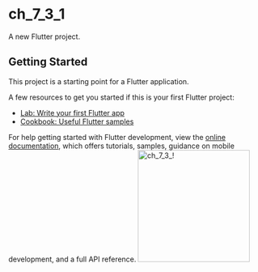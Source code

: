 # ch_7_3_1

A new Flutter project.

## Getting Started

This project is a starting point for a Flutter application.

A few resources to get you started if this is your first Flutter project:

- [Lab: Write your first Flutter app](https://docs.flutter.dev/get-started/codelab)
- [Cookbook: Useful Flutter samples](https://docs.flutter.dev/cookbook)

For help getting started with Flutter development, view the
[online documentation](https://docs.flutter.dev/), which offers tutorials,
samples, guidance on mobile development, and a full API reference.
<img width="221" alt="ch_7_3_!" src="https://user-images.githubusercontent.com/114164037/218279760-fe004d5c-6198-4697-8b59-b2ddeb3233f8.png">
